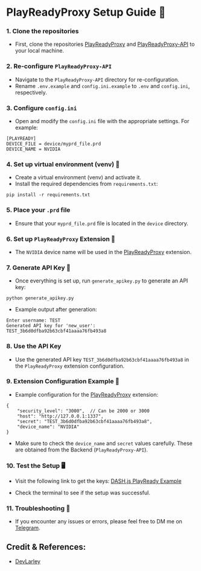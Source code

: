 # PlayReadyProxy Setup Guide 🤔

### 1. Clone the repositories
   - First, clone the repositories [PlayReadyProxy](https://github.com/ThatNotEasy/PlayReadyProxy) and [PlayReadyProxy-API](https://github.com/ThatNotEasy/PlayReadyProxy-API) to your local machine.

### 2. Re-configure `PlayReadyProxy-API`
   - Navigate to the `PlayReadyProxy-API` directory for re-configuration.
   - Rename `.env.example` and `config.ini.example` to `.env` and `config.ini`, respectively.

### 3. Configure `config.ini`
   - Open and modify the `config.ini` file with the appropriate settings. For example:

    
    [PLAYREADY]
    DEVICE_FILE = device/myprd_file.prd
    DEVICE_NAME = NVIDIA
    

### 4. Set up virtual environment (venv) 🐍
   - Create a virtual environment (venv) and activate it.
   - Install the required dependencies from `requirements.txt`:

    
    pip install -r requirements.txt
    

### 5. Place your `.prd` file
   - Ensure that your `myprd_file.prd` file is located in the `device` directory.

### 6. Set up `PlayReadyProxy` Extension 🔑
   - The `NVIDIA` device name will be used in the [PlayReadyProxy](https://github.com/ThatNotEasy/PlayReadyProxy) extension.

### 7. Generate API Key 🔐
   - Once everything is set up, run `generate_apikey.py` to generate an API key:

    
    python generate_apikey.py
    

   - Example output after generation:

    
    Enter username: TEST
    Generated API key for 'new_user': TEST_3b6d0dfba92b63cbf41aaaa76fb493a8
    

### 8. Use the API Key
   - Use the generated API key `TEST_3b6d0dfba92b63cbf41aaaa76fb493a8` in the `PlayReadyProxy` extension configuration.

### 9. Extension Configuration Example 📑
   - Example configuration for the [PlayReadyProxy](https://github.com/ThatNotEasy/PlayReadyProxy) extension:

    
    {
        "security_level": "3000",  // Can be 2000 or 3000
        "host": "http://127.0.0.1:1337",
        "secret": "TEST_3b6d0dfba92b63cbf41aaaa76fb493a8",
        "device_name": "NVIDIA"
    }
    

   - Make sure to check the `device_name` and `secret` values carefully. These are obtained from the Backend (`PlayReadyProxy-API`).

### 10. Test the Setup 🖥️
   - Visit the following link to get the keys:
     [DASH.js PlayReady Example](https://reference.dashif.org/dash.js/v4.4.0/samples/drm/playready.html)

   - Check the terminal to see if the setup was successful.

### 11. Troubleshooting 🚨
   - If you encounter any issues or errors, please feel free to DM me on [Telegram](https://telegram.me/SurpriseMTFK).

## Credit & References:
- [DevLarley](https://github.com/DevLARLEY/WidevineProxy2)
